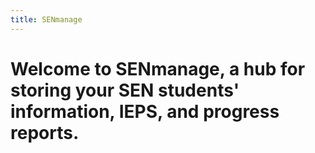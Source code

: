 ```yaml
---
title: SENmanage
---
```

# Welcome to SENmanage, a hub for storing your SEN students' information, IEPS, and progress reports. 

